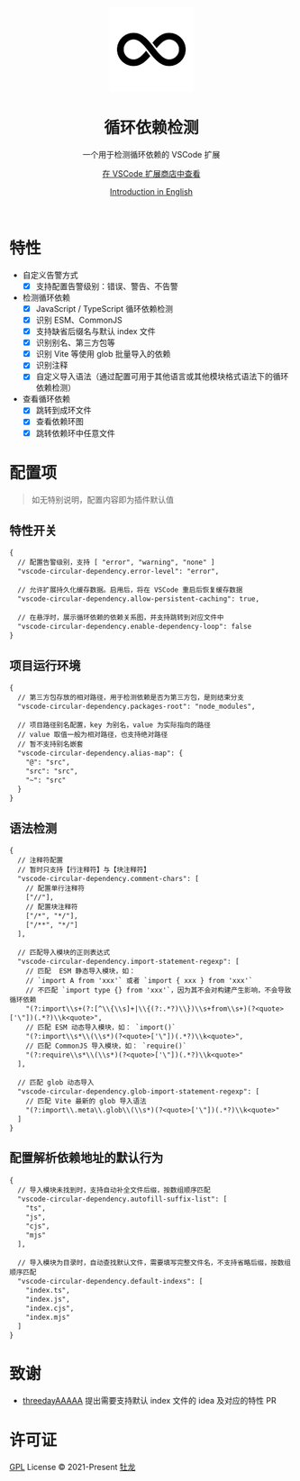 <p align="center">
  <img src="https://raw.githubusercontent.com/He110te4m/vscode-circular-dependency/c853cef5247a10bc1d75f0d21530d07aeb81d89d/apps/vscode-circular-dependency/icons/loop.svg" alt="Circular Dependency Icon" height="150">
</p>

<h1 align="center">循环依赖检测</h1>
<p align="center">一个用于检测循环依赖的 VSCode 扩展<p>

<p align="center">
  <a href="https://marketplace.visualstudio.com/items?itemName=he110te4m.vscode-circular-dependency">在 VSCode 扩展商店中查看</a>
</p>
<p align="center">
  <a href="https://github.com/He110te4m/vscode-circular-dependency/blob/main/apps/vscode-circular-dependency/README.md">Introduction in English</a>
</p>

<br>

# 特性

- 自定义告警方式
  - [x] 支持配置告警级别：错误、警告、不告警

- 检测循环依赖
  - [x] JavaScript / TypeScript 循环依赖检测
  - [x] 识别 ESM、CommonJS
  - [x] 支持缺省后缀名与默认 index 文件
  - [x] 识别别名、第三方包等
  - [x] 识别 Vite 等使用 glob 批量导入的依赖
  - [x] 识别注释
  - [x] 自定义导入语法（通过配置可用于其他语言或其他模块格式语法下的循环依赖检测）

- 查看循环依赖
  - [x] 跳转到成环文件
  - [x] 查看依赖环图
  - [x] 跳转依赖环中任意文件

# 配置项

> 如无特别说明，配置内容即为插件默认值

## 特性开关

```json5
{
  // 配置告警级别，支持 [ "error", "warning", "none" ]
  "vscode-circular-dependency.error-level": "error",

  // 允许扩展持久化缓存数据。启用后，将在 VSCode 重启后恢复缓存数据
  "vscode-circular-dependency.allow-persistent-caching": true,

  // 在悬浮时，展示循环依赖的依赖关系图，并支持跳转到对应文件中
  "vscode-circular-dependency.enable-dependency-loop": false
}
```

## 项目运行环境

```json5
{
  // 第三方包存放的相对路径，用于检测依赖是否为第三方包，是则结束分支
  "vscode-circular-dependency.packages-root": "node_modules",

  // 项目路径别名配置，key 为别名，value 为实际指向的路径
  // value 取值一般为相对路径，也支持绝对路径
  // 暂不支持别名嵌套
  "vscode-circular-dependency.alias-map": {
    "@": "src",
    "src": "src",
    "~": "src"
  }
}
```

## 语法检测

```json5
{
  // 注释符配置
  // 暂时只支持【行注释符】与【块注释符】
  "vscode-circular-dependency.comment-chars": [
    // 配置单行注释符
    ["//"],
    // 配置块注释符
    ["/*", "*/"],
    ["/**", "*/"]
  ],

  // 匹配导入模块的正则表达式
  "vscode-circular-dependency.import-statement-regexp": [
    // 匹配  ESM 静态导入模块，如：
    // `import A from 'xxx'` 或者 `import { xxx } from 'xxx'`
    // 不匹配 `import type {} from 'xxx'`，因为其不会对构建产生影响，不会导致循环依赖
    "(?:import\\s+(?:[^\\{\\s]+|\\{(?:.*?)\\})\\s+from\\s+)(?<quote>['\"])(.*?)\\k<quote>",
    // 匹配 ESM 动态导入模块，如： `import()`
    "(?:import\\s*\\(\\s*)(?<quote>['\"])(.*?)\\k<quote>",
    // 匹配 CommonJS 导入模块，如： `require()`
    "(?:require\\s*\\(\\s*)(?<quote>['\"])(.*?)\\k<quote>"
  ],

  // 匹配 glob 动态导入
  "vscode-circular-dependency.glob-import-statement-regexp": [
    // 匹配 Vite 最新的 glob 导入语法
    "(?:import\\.meta\\.glob\\(\\s*)(?<quote>['\"])(.*?)\\k<quote>"
  ]
}
```

## 配置解析依赖地址的默认行为

```json5
{
  // 导入模块未找到时，支持自动补全文件后缀，按数组顺序匹配
  "vscode-circular-dependency.autofill-suffix-list": [
    "ts",
    "js",
    "cjs",
    "mjs"
  ],

  // 导入模块为目录时，自动查找默认文件，需要填写完整文件名，不支持省略后缀，按数组顺序匹配
  "vscode-circular-dependency.default-indexs": [
    "index.ts",
    "index.js",
    "index.cjs",
    "index.mjs"
  ]
}
```

# 致谢

- [threedayAAAAA](https://github.com/threedayAAAAA) 提出需要支持默认 index 文件的 idea 及对应的特性 PR

# 许可证

[GPL](./LICENSE) License © 2021-Present [牡龙](https://github.com/He110te4m)
